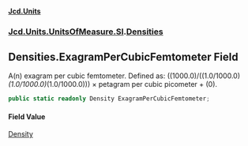 #### [Jcd.Units](index.md 'index')
### [Jcd.Units.UnitsOfMeasure.SI](Jcd.Units.UnitsOfMeasure.SI.md 'Jcd.Units.UnitsOfMeasure.SI').[Densities](Densities.md 'Jcd.Units.UnitsOfMeasure.SI.Densities')

## Densities.ExagramPerCubicFemtometer Field

A(n) exagram per cubic femtometer. Defined as: ((1000.0)/((1.0/1000.0)*(1.0/1000.0)*(1.0/1000.0))) × petagram per cubic picometer + (0).

```csharp
public static readonly Density ExagramPerCubicFemtometer;
```

#### Field Value
[Density](Density.md 'Jcd.Units.UnitTypes.Density')
